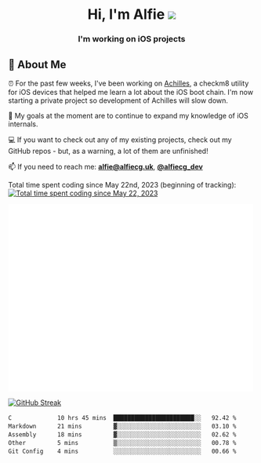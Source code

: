 <h1 align="center">Hi, I'm Alfie <img src="https://raw.githubusercontent.com/MartinHeinz/MartinHeinz/master/wave.gif" width="30px"></h1>
<h3 align="center">I'm working on iOS projects</h3>


## 📖 About Me

⏰ For the past few weeks, I've been working on [Achilles](https://github.com/alfiecg24/Achilles), a checkm8 utility for iOS devices that helped me learn a lot about the iOS boot chain. I'm now starting a private project so development of Achilles will slow down.

🎯 My goals at the moment are to  continue to expand my knowledge of iOS internals.

💻 If you want to check out any of my existing projects, check out my GitHub repos - but, as a warning, a lot of them are unfinished!

📫 If you need to reach me: **alfie@alfiecg.uk**, **[@alfiecg_dev](https://twitter.com/alfiecg_dev)**

Total time spent coding since May 22nd, 2023 (beginning of tracking): [![Total time spent coding since May 22, 2023](https://wakatime.com/badge/user/61592169-b9cf-4af8-b6fa-8ac7d4369b01.svg)](https://wakatime.com/@61592169-b9cf-4af8-b6fa-8ac7d4369b01)


<img align="center" src="/github-metrics.svg" alt="Metrics" width="500">

[![GitHub Streak](https://streak-stats.demolab.com/?user=alfiecg24)](https://git.io/streak-stats)

<!--START_SECTION:waka-->

```txt
C             10 hrs 45 mins  ███████████████████████░░   92.42 %
Markdown      21 mins         ▓░░░░░░░░░░░░░░░░░░░░░░░░   03.10 %
Assembly      18 mins         ▓░░░░░░░░░░░░░░░░░░░░░░░░   02.62 %
Other         5 mins          ▒░░░░░░░░░░░░░░░░░░░░░░░░   00.78 %
Git Config    4 mins          ░░░░░░░░░░░░░░░░░░░░░░░░░   00.66 %
```

<!--END_SECTION:waka-->

